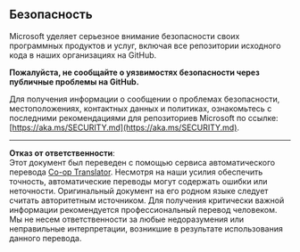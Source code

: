 <!--
CO_OP_TRANSLATOR_METADATA:
{
  "original_hash": "7229f7490ea61a04330b79651ac4d37e",
  "translation_date": "2025-09-09T19:00:30+00:00",
  "source_file": "SECURITY.md",
  "language_code": "ru"
}
-->
## Безопасность

Microsoft уделяет серьезное внимание безопасности своих программных продуктов и услуг, включая все репозитории исходного кода в наших организациях на GitHub.

**Пожалуйста, не сообщайте о уязвимостях безопасности через публичные проблемы на GitHub.**

Для получения информации о сообщении о проблемах безопасности, местоположениях, контактных данных и политиках, ознакомьтесь с последними рекомендациями для репозиториев Microsoft по ссылке:  
[https://aka.ms/SECURITY.md](https://aka.ms/SECURITY.md).

---

**Отказ от ответственности**:  
Этот документ был переведен с помощью сервиса автоматического перевода [Co-op Translator](https://github.com/Azure/co-op-translator). Несмотря на наши усилия обеспечить точность, автоматические переводы могут содержать ошибки или неточности. Оригинальный документ на его родном языке следует считать авторитетным источником. Для получения критически важной информации рекомендуется профессиональный перевод человеком. Мы не несем ответственности за любые недоразумения или неправильные интерпретации, возникшие в результате использования данного перевода.